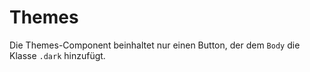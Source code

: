 # Themes

Die Themes-Component beinhaltet nur einen Button, der dem `Body` die Klasse `.dark` hinzufügt.